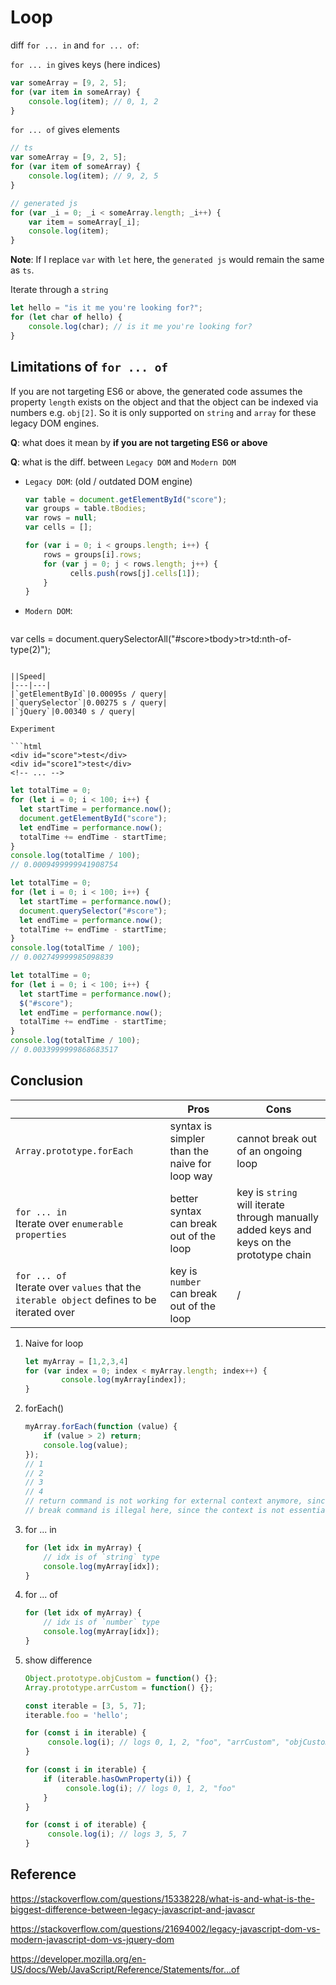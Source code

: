 # Loop

diff `for ... in` and `for ... of`:

`for ... in` gives keys (here indices)

```js
var someArray = [9, 2, 5];
for (var item in someArray) {
    console.log(item); // 0, 1, 2
}
```

`for ... of` gives elements

```js
// ts
var someArray = [9, 2, 5];
for (var item of someArray) {
    console.log(item); // 9, 2, 5
}
```

```js
// generated js
for (var _i = 0; _i < someArray.length; _i++) {
    var item = someArray[_i];
    console.log(item);
}
```

**Note**: If I replace `var` with `let` here, the `generated js` would remain the same as `ts`.

Iterate through a `string`

```js
let hello = "is it me you're looking for?";
for (let char of hello) {
    console.log(char); // is it me you're looking for?
}
```

## Limitations of `for ... of`

If you are not targeting ES6 or above, the generated code assumes the property `length` exists on the object and that the object can be indexed via numbers e.g. `obj[2]`. So it is only supported on `string` and `array` for these legacy DOM engines.

**Q**: what does it mean by **if you are not targeting ES6 or above**

**Q**: what is the diff. between `Legacy DOM` and `Modern DOM`

- `Legacy DOM`: (old / outdated DOM engine)

  ```js
  var table = document.getElementById("score");
  var groups = table.tBodies;
  var rows = null;
  var cells = [];

  for (var i = 0; i < groups.length; i++) {
      rows = groups[i].rows;
      for (var j = 0; j < rows.length; j++) {
        	cells.push(rows[j].cells[1]);
      }
  }
  ```

- `Modern DOM`:

  ```js
var cells = document.querySelectorAll("#score>tbody>tr>td:nth-of-type(2)");
  ```

  ||Speed|
  |---|---|
  |`getElementById`|0.00095s / query|
  |`querySelector`|0.00275 s / query|
  |`jQuery`|0.00340 s / query|
  
  Experiment
  
  ```html
  <div id="score">test</div>
  <div id="score1">test</div>
  <!-- ... -->
  ```
  
  ```js
  let totalTime = 0;
  for (let i = 0; i < 100; i++) {
  	let startTime = performance.now();
  	document.getElementById("score");
  	let endTime = performance.now();
  	totalTime += endTime - startTime;
  }
  console.log(totalTime / 100);
  // 0.0009499999941908754
  ```
  
  ```js
  let totalTime = 0;
  for (let i = 0; i < 100; i++) {
  	let startTime = performance.now();
  	document.querySelector("#score");
  	let endTime = performance.now();
  	totalTime += endTime - startTime;
  }
  console.log(totalTime / 100);
  // 0.002749999985098839
  ```
  
  ```js
  let totalTime = 0;
  for (let i = 0; i < 100; i++) {
  	let startTime = performance.now();
  	$("#score");
  	let endTime = performance.now();
  	totalTime += endTime - startTime;
  }
  console.log(totalTime / 100);
  // 0.0033999999868683517
  ```
  
  

## Conclusion

|                                                              | Pros                                           | Cons                                                         |
| ------------------------------------------------------------ | ---------------------------------------------- | ------------------------------------------------------------ |
| `Array.prototype.forEach`                                    | syntax is simpler than the naive for loop way  | cannot break out of an ongoing loop                          |
| `for ... in`<br />Iterate over `enumerable properties`       | better syntax<br />can break out of the loop   | key is `string`<br />will iterate through manually added keys and keys on the prototype chain |
| `for ... of`<br />Iterate over `values` that the `iterable object` defines to be iterated over | key is `number`<br />can break out of the loop | /                                                            |
1. Naive for loop
  
    ```JavaScript
    let myArray = [1,2,3,4]
    for (var index = 0; index < myArray.length; index++) {
    		console.log(myArray[index]);
    }
    ```
    
2. forEach()
  
    ```JavaScript
    myArray.forEach(function (value) {
        if (value > 2) return;
      	console.log(value);
    });
    // 1
    // 2
    // 3
    // 4
    // return command is not working for external context anymore, since it's just exiting the callback inside the forEach method, the successive callbacks will be called either way.
    // break command is illegal here, since the context is not essentially a loop.
    ```
    
3. for ... in
  
    ```JavaScript
    for (let idx in myArray) {
      	// idx is of `string` type
        console.log(myArray[idx]);
    }
    ```
4. for ... of
    ```JavaScript
    for (let idx of myArray) {
      	// idx is of `number` type
        console.log(myArray[idx]);
    }
    ```

5. show difference

   ```js
   Object.prototype.objCustom = function() {};
   Array.prototype.arrCustom = function() {};
   
   const iterable = [3, 5, 7];
   iterable.foo = 'hello';
   
   for (const i in iterable) {
     	console.log(i); // logs 0, 1, 2, "foo", "arrCustom", "objCustom"
   }
   
   for (const i in iterable) {
       if (iterable.hasOwnProperty(i)) {
         	console.log(i); // logs 0, 1, 2, "foo"
       }
   }
   
   for (const i of iterable) {
     	console.log(i); // logs 3, 5, 7
   }
   ```

   

## Reference

https://stackoverflow.com/questions/15338228/what-is-and-what-is-the-biggest-difference-between-legacy-javascript-and-javascr

https://stackoverflow.com/questions/21694002/legacy-javascript-dom-vs-modern-javascript-dom-vs-jquery-dom

https://developer.mozilla.org/en-US/docs/Web/JavaScript/Reference/Statements/for...of